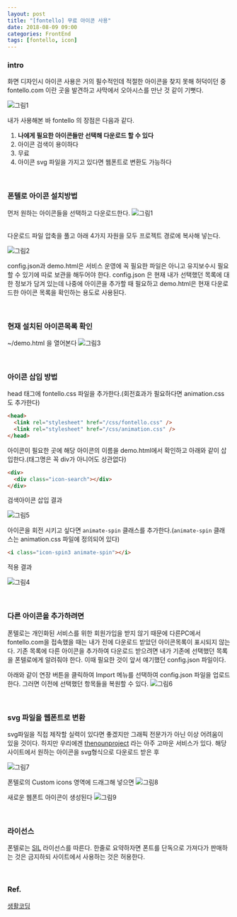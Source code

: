 ```yaml
---
layout: post
title: "[fontello] 무료 아이콘 사용"
date: 2018-08-09 09:00
categories: FrontEnd
tags: [fontello, icon]
---
```


### intro

화면 디자인시 아이콘 사용은 거의 필수적인데 적절한 아이콘을 찾지 못해 허덕이던 중 fontello.com 이란 곳을 발견하고 사막에서 오아시스를 만난 것 같이 기뻣다.

![그림1](/images/fontello0.png)
<br>

내가 사용해본 바 fontello 의 장점은 다음과 같다.

1. **나에게 필요한 아이콘들만 선택해 다운로드 할 수 있다**
1. 아이콘 검색이 용이하다
1. 무료
1. 아이콘 svg 파일을 가지고 있다면 웹폰트로 변환도 가능하다

<br>

### 폰텔로 아이콘 설치방법

먼저 원하는 아이콘들을 선택하고 다운로드한다.
![그림1](/images/fontello1.png)

<br>
다운로드 파일 압축을 풀고 아래 4가지 자원을 모두 프로젝트 경로에 복사해 넣는다.

![그림2](/images/fontello2.png)

config.json과 demo.html은 서비스 운영에 꼭 필요한 파일은 아니고 유지보수시 필요할 수 있기에 따로 보관을 해두어야 한다. config.json 은 현재 내가 선택했던 목록에 대한 정보가 담겨 있는데 나중에 아이콘을 추가할 때 필요하고 demo.html은 현재 다운로드한 아이콘 목록을 확인하는 용도로 사용된다.

<br>

### 현재 설치된 아이콘목록 확인

~/demo.html 을 열어본다
![그림3](/images/fontello3.png)

<br>

### 아이콘 삽입 방법

head 태그에 fontello.css 파일을 추가한다.(회전효과가 필요하다면 animation.css 도 추가한다)

```html
<head>
  <link rel="stylesheet" href="/css/fontello.css" />
  <link rel="stylesheet" href="/css/animation.css" />
</head>
```

아이콘이 필요한 곳에 해당 아이콘의 이름을 demo.html에서 확인하고 아래와 같이 삽입한다.(태그명은 꼭 div가 아니어도 상관없다)

```html
<div>
  <div class="icon-search"></div>
</div>
```

검색아이콘 삽입 결과

![그림5](/images/fontello5.png)

아이콘을 회전 시키고 싶다면 `animate-spin` 클래스를 추가한다.(`animate-spin` 클래스는 animation.css 파일에 정의되어 있다)

```html
<i class="icon-spin3 animate-spin"></i>
```

적용 결과

![그림4](/images/fontello4.gif)

<br>

### 다른 아이콘을 추가하려면

폰텔로는 개인화된 서비스를 위한 회원가입을 받지 않기 때문에 다른PC에서 fontello.com을 접속했을 때는 내가 전에 다운로드 받았던 아이콘목록이 표시되지 않는다. 기존 목록에 다른 아이콘을 추가하여 다운로드 받으려면 내가 기존에 선택했던 목록을 폰텔로에게 알려줘야 한다. 이때 필요한 것이 앞서 얘기했던 config.json 파일이다.

아래와 같이 연장 버튼을 클릭하여 Import 메뉴를 선택하여 config.json 파일을 업로드 한다. 그러면 이전에 선택했던 항목들을 복원할 수 있다.
![그림6](/images/fontello6.png)

<br>

### svg 파일을 웹폰트로 변환

svg파일을 직접 제작할 실력이 있다면 좋겠지만 그래픽 전문가가 아닌 이상 어려움이 있을 것이다. 하지만 우리에겐 [thenounproject](https://thenounproject.com/) 라는 아주 고마운 서비스가 있다. 해당 사이트에서 원하는 아이콘을 svg형식으로 다운로드 받은 후

![그림7](/images/fontello7.png)

폰텔로의 Custom icons 영역에 드래그해 넣으면
![그림8](/images/fontello8.png)

새로운 웹폰트 아이콘이 생성된다
![그림9](/images/fontello9.png)

<br>

### 라이선스

폰텔로는 [SIL](https://ko.wikipedia.org/wiki/SIL_오픈_폰트_라이선스) 라이선스를 따른다. 한줄로 요약하자면 폰트를 단독으로 가져다가 판매하는 것은 금지하되 사이트에서 사용하는 것은 허용한다.

<br>

### Ref.

[생활코딩](https://opentutorials.org/course/2418/13511)
